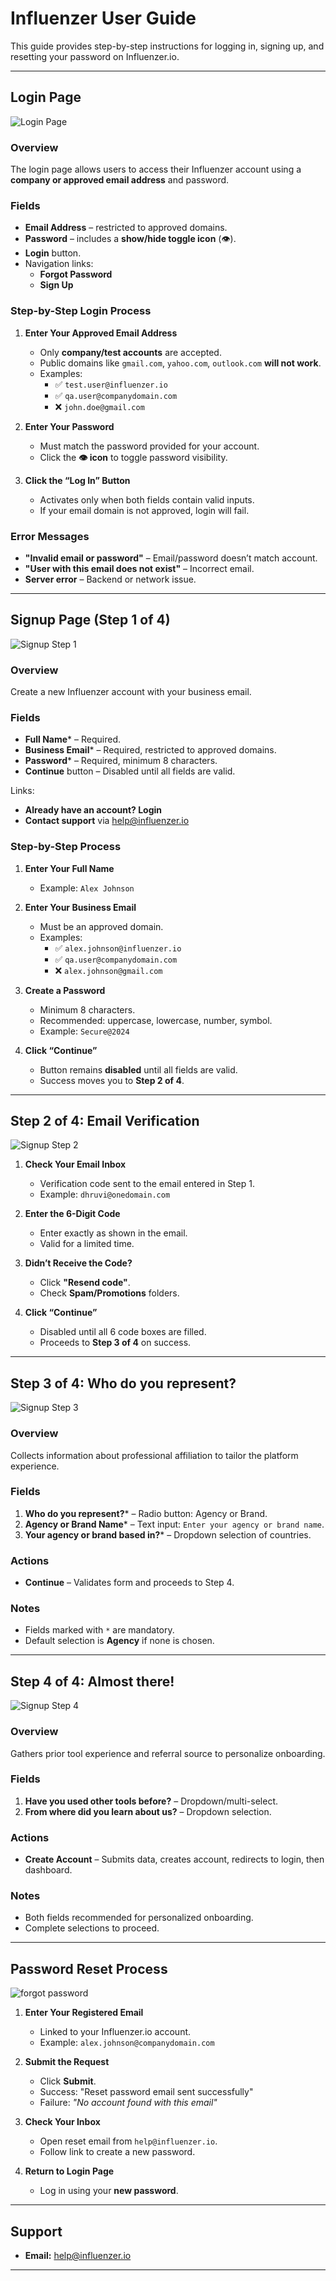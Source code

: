 # Influenzer User Guide

This guide provides step-by-step instructions for logging in, signing up, and resetting your password on Influenzer.io.

---

## Login Page
![Login Page](assets/login.png)

### Overview
The login page allows users to access their Influenzer account using a **company or approved email address** and password.

### Fields
- **Email Address** – restricted to approved domains.
- **Password** – includes a **show/hide toggle icon** (👁).
- **Login** button.
- Navigation links:
  - **Forgot Password**
  - **Sign Up**

### Step-by-Step Login Process

1. **Enter Your Approved Email Address**
   - Only **company/test accounts** are accepted.
   - Public domains like `gmail.com`, `yahoo.com`, `outlook.com` **will not work**.
   - Examples:
     - ✅ `test.user@influenzer.io`  
     - ✅ `qa.user@companydomain.com`  
     - ❌ `john.doe@gmail.com`

2. **Enter Your Password**
   - Must match the password provided for your account.
   - Click the **👁 icon** to toggle password visibility.

3. **Click the “Log In” Button**
   - Activates only when both fields contain valid inputs.
   - If your email domain is not approved, login will fail.

### Error Messages
- **"Invalid email or password"** – Email/password doesn’t match account.  
- **"User with this email does not exist"** – Incorrect email.  
- **Server error** – Backend or network issue.

---

## Signup Page (Step 1 of 4)
![Signup Step 1](assets/1of4.png)

### Overview
Create a new Influenzer account with your business email.

### Fields
- **Full Name*** – Required.
- **Business Email*** – Required, restricted to approved domains.
- **Password*** – Required, minimum 8 characters.
- **Continue** button – Disabled until all fields are valid.

Links:
- **Already have an account? Login**
- **Contact support** via [help@influenzer.io](mailto:help@influenzer.io)

### Step-by-Step Process

1. **Enter Your Full Name**
   - Example: `Alex Johnson`

2. **Enter Your Business Email**
   - Must be an approved domain.
   - Examples:
     - ✅ `alex.johnson@influenzer.io`  
     - ✅ `qa.user@companydomain.com`  
     - ❌ `alex.johnson@gmail.com`

3. **Create a Password**
   - Minimum 8 characters.
   - Recommended: uppercase, lowercase, number, symbol.
   - Example: `Secure@2024`

4. **Click “Continue”**
   - Button remains **disabled** until all fields are valid.
   - Success moves you to **Step 2 of 4**.

---

## Step 2 of 4: Email Verification

![Signup Step 2](2of4.png)

1. **Check Your Email Inbox**
   - Verification code sent to the email entered in Step 1.
   - Example: `dhruvi@onedomain.com`

2. **Enter the 6-Digit Code**
   - Enter exactly as shown in the email.
   - Valid for a limited time.

3. **Didn’t Receive the Code?**
   - Click **"Resend code"**.
   - Check **Spam/Promotions** folders.

4. **Click “Continue”**
   - Disabled until all 6 code boxes are filled.
   - Proceeds to **Step 3 of 4** on success.

---

## Step 3 of 4: Who do you represent?
![Signup Step 3](assets/3of4.png)

### Overview
Collects information about professional affiliation to tailor the platform experience.

### Fields
1. **Who do you represent?*** – Radio button: Agency or Brand.
2. **Agency or Brand Name*** – Text input: `Enter your agency or brand name`.
3. **Your agency or brand based in?*** – Dropdown selection of countries.

### Actions
- **Continue** – Validates form and proceeds to Step 4.

### Notes
- Fields marked with `*` are mandatory.
- Default selection is **Agency** if none is chosen.

---

## Step 4 of 4: Almost there!
![Signup Step 4](assets/4of4.png)

### Overview
Gathers prior tool experience and referral source to personalize onboarding.

### Fields
1. **Have you used other tools before?** – Dropdown/multi-select.
2. **From where did you learn about us?** – Dropdown selection.

### Actions
- **Create Account** – Submits data, creates account, redirects to login, then dashboard.

### Notes
- Both fields recommended for personalized onboarding.
- Complete selections to proceed.

---

## Password Reset Process
![forgot password](assets/fp.png)

1. **Enter Your Registered Email**
   - Linked to your Influenzer.io account.
   - Example: `alex.johnson@companydomain.com`

2. **Submit the Request**
   - Click **Submit**.
   - Success: "Reset password email sent successfully"
   - Failure: *"No account found with this email"*

3. **Check Your Inbox**
   - Open reset email from `help@influenzer.io`.
   - Follow link to create a new password.

4. **Return to Login Page**
   - Log in using your **new password**.

---

## Support
- **Email:** [help@influenzer.io](mailto:help@influenzer.io)

---

